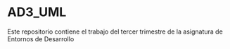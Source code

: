 # AD3_UML
Este repositorio contiene el trabajo del tercer trimestre de la asignatura de Entornos de Desarrollo
